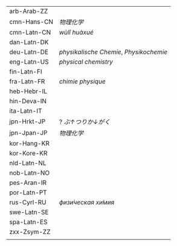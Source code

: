 | | |
|-|-|
| arb-Arab-ZZ |  |
| cmn-Hans-CN | _物理化学_ |
| cmn-Latn-CN | _wùlǐ huàxué_ |
| dan-Latn-DK |  |
| deu-Latn-DE | _physikalische Chemie_, _Physikochemie_ |
| eng-Latn-US | _physical chemistry_ |
| fin-Latn-FI |  |
| fra-Latn-FR | _chimie physique_ |
| heb-Hebr-IL |  |
| hin-Deva-IN |  |
| ita-Latn-IT |  |
| jpn-Hrkt-JP | ? _ぶ↑つりか↓がく_ |
| jpn-Jpan-JP | _物理化学_ |
| kor-Hang-KR |  |
| kor-Kore-KR |  |
| nld-Latn-NL |  |
| nob-Latn-NO |  |
| pes-Aran-IR |  |
| por-Latn-PT |  |
| rus-Cyrl-RU | _физи́ческая хи́мия_ |
| swe-Latn-SE |  |
| spa-Latn-ES |  |
| zxx-Zsym-ZZ |  |
|  |  |
